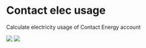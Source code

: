 # Contact elec usage
 Calculate electricity usage of Contact Energy account

![](https://shields.io/badge/dependencies-Python_3.12-blue)
![](https://shields.io/badge/dependencies-Powershell_5.1-cyan)

